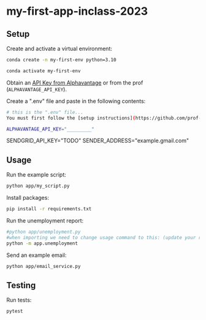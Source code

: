 # my-first-app-inclass-2023
## Setup

Create and activate a virtual environment:

```sh
conda create -n my-first-env python=3.10

conda activate my-first-env
```
Obtain an [API Key from Alphavantage](https://www.alphavantage.co/support/#api-key) or from the prof (`ALPHAVANTAGE_API_KEY`).

Create a ".env" file and paste in the following contents:

```sh
# this is the ".env" file...
You must first follow the [setup instructions](https://github.com/prof-rossetti/intro-to-python/blob/main/notes/python/packages/sendgrid.md) to create an account, verify your account, setup a single sender, and obtain an API Key.

ALPHAVANTAGE_API_KEY="_________"
```
SENDGRID_API_KEY="TODO"
SENDER_ADDRESS="example.gmail.com"

## Usage

Run the example script:

```sh
python app/my_script.py
```

Install packages:
```sh
pip install -r requirements.txt
```

Run the unemployment report:
```sh
#python app/unemployment.py
#when importing we need to change usage command to this: (update your readme accordingly):
python -m app.unemployment
```
Send an example email:
```sh
python app/email_service.py
```

## Testing

Run tests:

```sh
pytest
```